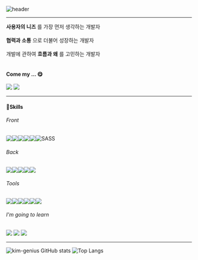 ![header](https://capsule-render.vercel.app/api?type=Rounded&color=0:0575E6,100:021B79&height=200&section=header&fontColor=000000&text=KimYoungJae&desc=FrontEnd%20Developer&descAlignY=70&fontSize=50&animation=twinkling)

<hr/>
<strong>사용자의 니즈</strong> 를 가장 먼저 생각하는 개발자
<br/>
<br/>
<strong>협력과 소통</strong> 으로 더불어 성장하는 개발자
<br/>
<br/>
개발에 관하여 <strong>흐름과 왜</strong> 를 고민하는 개발자
<br/>
<br/>

#### Come my ... 😋 
  <a href='https://kim-genius.tistory.com/'> <img src="https://img.shields.io/badge/Tistory-FF6000?style=for-the-badge&logo=Tistory&logoColor=white"></a>  <a href='https://dolomite-dahlia-5ab.notion.site/Genius-Portfolio-e7b336034a654371bad218027eb11083?pvs=4' style='text-decoration:none'><img src="https://img.shields.io/badge/notion-000000?style=for-the-badge&logo=notion&logoColor=white"></a>

<hr>

<h4>🚀Skills</h4>

<h6>Front</h6>
<div style="display:flex">
    <img src="https://img.shields.io/badge/html5-E34F26?style=for-the-badge&logo=html5&logoColor=white" style="border-radius:3px;"> 
    <img src="https://img.shields.io/badge/css-1572B6?style=for-the-badge&logo=css3&logoColor=white"> 
    <img src="https://img.shields.io/badge/javascript-F7DF1E?style=for-the-badge&logo=javascript&logoColor=black"> 
    <img src="https://img.shields.io/badge/nunjucks-green?style=for-the-badge&logo=nunjucks&logoColor=black">
    <img src="https://img.shields.io/badge/react-61DAFB?style=for-the-badge&logo=react&logoColor=black"> 
    <img alt="SASS" src ="https://img.shields.io/badge/SASS-cc6699.svg?&style=for-the-badge&logo=Sass&logoColor=white"/>
</div>    


<h6>Back</h6>
<div style="display:flex">
    <img src="https://img.shields.io/badge/node.js-339933?style=for-the-badge&logo=Node.js&logoColor=white">
    <img src="https://img.shields.io/badge/express-000000?style=for-the-badge&logo=express&logoColor=white">
    <img src="https://img.shields.io/badge/mysql-4479A1?style=for-the-badge&logo=mysql&logoColor=white"> 
    <img src="https://img.shields.io/badge/mongoDB-47A248?style=for-the-badge&logo=MongoDB&logoColor=white">
    <img src="https://img.shields.io/badge/socket.io-010101?style=for-the-badge&logo=socket.io&logoColor=white">

</div>


<h6>Tools</h6>
<div style="display:flex">
    <img src="https://img.shields.io/badge/Figma-red?style=for-the-badge&logo=Figma&logoColor=white">
    <img src="https://img.shields.io/badge/Notion-white?style=for-the-badge&logo=Notion&logoColor=black">
    <img src="https://img.shields.io/badge/github-181717?style=for-the-badge&logo=github&logoColor=white">
    <img src="https://img.shields.io/badge/git-F05032?style=for-the-badge&logo=git&logoColor=white">
    <img src="https://img.shields.io/badge/fontawesome-339AF0?style=for-the-badge&logo=fontawesome&logoColor=white">
    <img src="https://img.shields.io/badge/Visual Studio Code-007ACC?style=for-the-badge&logo=Visual Studio Code&logoColor=white"/>
</div>

<h6>I'm going to learn</h6>
<div style="algin:center">
    <img src="https://img.shields.io/badge/Typescript-3178C6?style=for-the-badge&logo=Typescript&logoColor=white"/>
    <img src="https://img.shields.io/badge/React Native-61DAFB?style=for-the-badge&logo=React&logoColor=black"/>
    <img src="https://img.shields.io/badge/Next.js-000000?style=for-the-badge&logo=Next.js&logoColor=white"/>

</div>

<hr>

![kim-genius GitHub stats](https://github-readme-stats.vercel.app/api?username=kim-genius&show_icons=true&theme=transparent)
![Top Langs](https://github-readme-stats.vercel.app/api/top-langs/?username=kim-genius&layout=compact&theme=transparent&exclude_repo=kaggle_-)


<!--

Here are some ideas to get you started:

- 🔭 I’m currently working on ...
- 🌱 I’m currently learning ...
- 👯 I’m looking to collaborate on …
- 🤔 I’m looking for help with …
- 💬 Ask me about …
- 📫 How to reach me: …
- 😄 Pronouns: …
- ⚡ Fun fact: …
—>
